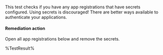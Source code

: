 This test checks if you have any app registrations that have secrets configured. Using secrets is discouraged! There are better ways available to authenticate your applications.

#### Remediation action

Open all app registrations below and remove the secrets.

<!--- Results --->

%TestResult%
